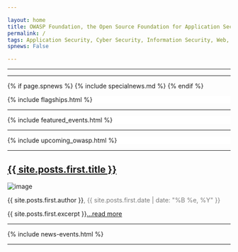 ```yaml
---

layout: home
title: OWASP Foundation, the Open Source Foundation for Application Security 
permalink: /
tags: Application Security, Cyber Security, Information Security, Web, Cloud, Vulnerability Assessment
spnews: False

---
```

<!-- Mastodon verification -->
<link rel="me" href="https://infosec.exchange/@owasp">

<!-- Discoverable Feeds -->
<link rel="alternate" type="application/atom+xml" title="{{ site.title }}" href="{{ "/feed.xml" | prepend: site.baseurl | prepend: site.url }}">
<link rel="alternate" type="application/json" title="{{ site.title }}" href="{{ "/feed.json" | prepend: site.baseurl | prepend: site.url }}"/>
<link rel="alternate" type="application/rss+xml" title="{{ site.title }}" href="{{ "/rss.xml" | prepend: site.baseurl | prepend: site.url }}">

<!-- Rebuild Site Tag 194 -->

<div class="homepage-promo" style='background: url(/assets/images/content/ams-preso-new.jpg) no-repeat center center;background-size: cover;'>
  <!--<img src="/assets/images/content/ams-preso-new.jpg" alt="Presentation at Global AppSec AMS">-->
</div>

 <hr class="mobile">

<section class="homepage-welcome">
</section>

<hr>

{% if page.spnews %}
{% include specialnews.md %}
{% endif %}

<div style="display:grid;grid-column: 1/3; background-color:#fff;">
  {% include flagships.html %}
</div>

<hr class="mobile">

<div style="display:grid;grid-column: 1/3; background-color:#fff;">
  {% include featured_events.html %}  
 
</div>
<hr>
<div style="display:grid;grid-column: 1/3; background-color:#fff;">
 {% include upcoming_owasp.html %}
</div>
<hr>

<section class="homepage-blog">
  <h2><a href="{{ site.posts.first.url }}">{{ site.posts.first.title }}</a></h2>
<a><img src="{{ site.posts.first.author_image }}" alt="image"></a>
<p class="author"><a>{{ site.posts.first.author }}</a><span style="color:#7C7C7C">, {{ site.posts.first.date | date: "%B %e, %Y" }}</span></p>
<p>{{ site.posts.first.excerpt }}<a href="{{ site.posts.first.url }}">...read more</a></p>
</section>

<hr class="mobile">

{% include news-events.html %}

<hr class="mobile">

